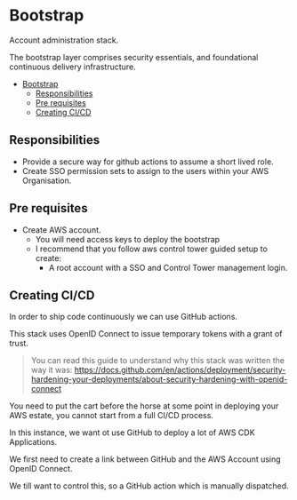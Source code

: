 # Bootstrap

Account administration stack.

The bootstrap layer comprises security essentials, and foundational continuous delivery infrastructure.

- [Bootstrap](#bootstrap)
  - [Responsibilities](#responsibilities)
  - [Pre requisites](#pre-requisites)
  - [Creating CI/CD](#creating-cicd)

## Responsibilities

- Provide a secure way for github actions to assume a short lived role.
- Create SSO permission sets to assign to the users within your AWS Organisation.

## Pre requisites

- Create AWS account.
  - You will need access keys to deploy the bootstrap
  - I recommend that you follow aws control tower guided setup to create:
    - A root account with a SSO and Control Tower management login.

## Creating CI/CD

In order to ship code continuously we can use GitHub actions.

This stack uses OpenID Connect to issue temporary tokens with a grant of trust.

>You can read this guide to understand why this stack was written the way it was: https://docs.github.com/en/actions/deployment/security-hardening-your-deployments/about-security-hardening-with-openid-connect

You need to put the cart before the horse at some point in deploying your AWS estate, you cannot start from a full CI/CD process.

In this instance, we want ot use GitHub to deploy a lot of AWS CDK Applications.

We first need to create a link between GitHub and the AWS Account using OpenID Connect.

We till want to control this, so a GitHub action which is manually dispatched.


